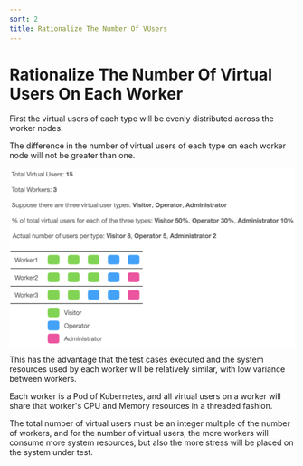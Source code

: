 ```yaml
---
sort: 2
title: Rationalize The Number Of VUsers
---
```


# Rationalize The Number Of Virtual Users On Each Worker

First the virtual users of each type will be evenly distributed across the worker nodes.

The difference in the number of virtual users of each type on each worker node will not be greater than one.

<style>
    img[alt=pic00000004] { 
        display: block;
        width: 680px; 
    }
</style>
![pic00000004](/assets/images/pic00000004.png)

This has the advantage that the test cases executed and the system resources used by each worker will be relatively similar, with low variance between workers.

Each worker is a Pod of Kubernetes, and all virtual users on a worker will share that worker's CPU and Memory resources in a threaded fashion.

The total number of virtual users must be an integer multiple of the number of workers, and for the number of virtual users, the more workers will consume more system resources, 
but also the more stress will be placed on the system under test.
